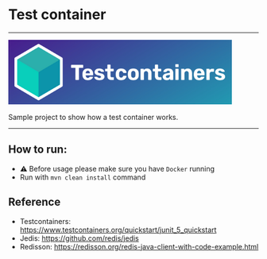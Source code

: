 # Test container

---
<img src="img/testcontainer.png" height="130" width="450"/>

Sample project to show how a test container works.

---

## How to run:
- ⚠️ Before usage please make sure you have `Docker` running
- Run with `mvn clean install` command

## Reference
- Testcontainers: https://www.testcontainers.org/quickstart/junit_5_quickstart
- Jedis: https://github.com/redis/jedis
- Redisson: https://redisson.org/redis-java-client-with-code-example.html
